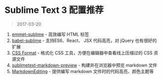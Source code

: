 Sublime Text 3 配置推荐
===

> 2017-03-20

1. [emmet-sublime](https://github.com/sergeche/emmet-sublime) - 高效编写 HTML 标签
2. [babel-sublime](https://packagecontrol.io/packages/Babel) - 支持ES6、React、 JSX 代码高亮，对 jQuery 也有很好的扩展
3. [CSS Format](https://packagecontrol.io/packages/CSS%20Format) - 格式化 CSS 工具，方便在编辑器中查看线上压缩过的 CSS 资源文件
4. [sublimetext-markdown-preview](https://github.com/revolunet/sublimetext-markdown-preview) - 构建并在浏览器中预览 markdown 文件
5. [MarkdownEditing](https://github.com/SublimeText-Markdown/MarkdownEditing) - 提供编写 markdown 文件时的代码高亮、颜色主题等
